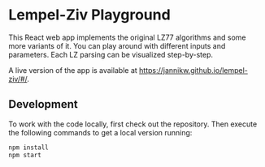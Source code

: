 # Lempel-Ziv Playground

This React web app implements the original LZ77 algorithms and some more variants of it.
You can play around with different inputs and parameters.
Each LZ parsing can be visualized step-by-step.

A live version of the app is available at https://jannikw.github.io/lempel-ziv/#/.

## Development

To work with the code locally, first check out the repository.
Then execute the following commands to get a local version running:

```bash
npm install
npm start
```